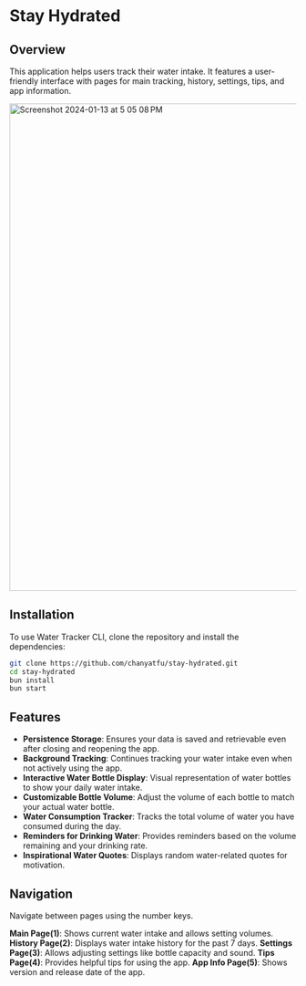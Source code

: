 # Stay Hydrated

## Overview

This application helps users track their water intake. It features a user-friendly interface with pages for main tracking, history, settings, tips, and app information.

<img width="855" alt="Screenshot 2024-01-13 at 5 05 08 PM" src="https://github.com/chanyatfu/stay-hydrated/assets/45863731/31112d71-71b0-4f1c-b48f-b6e3f5099b5c">


## Installation

To use Water Tracker CLI, clone the repository and install the dependencies:

```bash
git clone https://github.com/chanyatfu/stay-hydrated.git
cd stay-hydrated
bun install
bun start
```


## Features

- **Persistence Storage**: Ensures your data is saved and retrievable even after closing and reopening the app.
- **Background Tracking**: Continues tracking your water intake even when not actively using the app.  
- **Interactive Water Bottle Display**: Visual representation of water bottles to show your daily water intake.
- **Customizable Bottle Volume**: Adjust the volume of each bottle to match your actual water bottle.
- **Water Consumption Tracker**: Tracks the total volume of water you have consumed during the day.
- **Reminders for Drinking Water**: Provides reminders based on the volume remaining and your drinking rate.
- **Inspirational Water Quotes**: Displays random water-related quotes for motivation.


## Navigation

Navigate between pages using the number keys.

**Main Page(1)**: Shows current water intake and allows setting volumes.
**History Page(2)**: Displays water intake history for the past 7 days.
**Settings Page(3)**: Allows adjusting settings like bottle capacity and sound.
**Tips Page(4)**: Provides helpful tips for using the app.
**App Info Page(5)**: Shows version and release date of the app.
